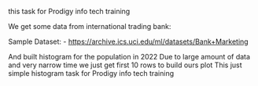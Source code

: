 this task for Prodigy info tech training 

We get some data from international trading bank:

Sample Dataset: - https://archive.ics.uci.edu/ml/datasets/Bank+Marketing

And built histogram for the population in 2022 
 Due to large amount of data and very narrow time we just get first 10 rows to build ours plot
This just simple histogram task for Prodigy info tech training
